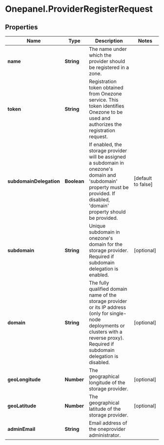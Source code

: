 # Onepanel.ProviderRegisterRequest

## Properties
Name | Type | Description | Notes
------------ | ------------- | ------------- | -------------
**name** | **String** | The name under which the provider should be registered in a zone.  | 
**token** | **String** | Registration token obtained from Onezone service. This token identifies Onezone to be used and authorizes the registration request.  | 
**subdomainDelegation** | **Boolean** | If enabled, the storage provider will be assigned a subdomain in onezone&#39;s domain and &#39;subdomain&#39; property must be provided. If disabled, &#39;domain&#39; property should be provided.  | [default to false]
**subdomain** | **String** | Unique subdomain in onezone&#39;s domain for the storage provider. Required if subdomain delegation is enabled.  | [optional] 
**domain** | **String** | The fully qualified domain name of the storage provider or its IP address (only for single-node deployments or clusters with a reverse proxy). Required if subdomain delegation is disabled.  | [optional] 
**geoLongitude** | **Number** | The geographical longitude of the storage provider.  | [optional] 
**geoLatitude** | **Number** | The geographical latitude of the storage provider.  | [optional] 
**adminEmail** | **String** | Email address of the oneprovider administrator. | 


